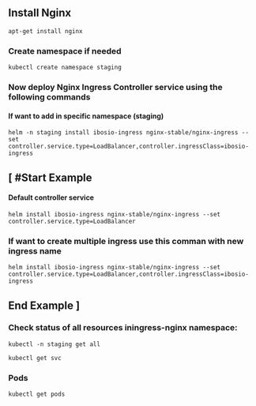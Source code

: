 ## Install Nginx 
	apt-get install nginx 
	
### Create namespace if needed
	kubectl create namespace staging		
		
### Now deploy Nginx Ingress Controller service using the following commands

#### If want to add in specific namespace (staging)
	helm -n staging install ibosio-ingress nginx-stable/nginx-ingress --set controller.service.type=LoadBalancer,controller.ingressClass=ibosio-ingress

## [ #Start Example
#### Default controller service 
	helm install ibosio-ingress nginx-stable/nginx-ingress --set controller.service.type=LoadBalancer
	
### If want to create multiple ingress use this comman with new ingress name
	helm install ibosio-ingress nginx-stable/nginx-ingress --set controller.service.type=LoadBalancer,controller.ingressClass=ibosio-ingress
	
## End Example ]

### Check status of all resources iningress-nginx namespace:
	kubectl -n staging get all 	
	
	kubectl get svc
		
### Pods
	kubectl get pods

